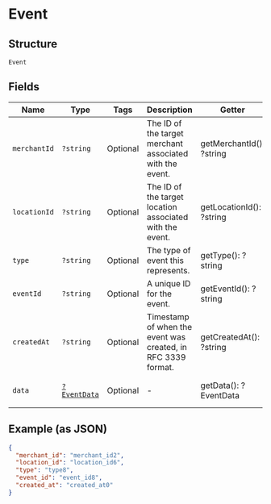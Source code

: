 
# Event

## Structure

`Event`

## Fields

| Name | Type | Tags | Description | Getter | Setter |
|  --- | --- | --- | --- | --- | --- |
| `merchantId` | `?string` | Optional | The ID of the target merchant associated with the event. | getMerchantId(): ?string | setMerchantId(?string merchantId): void |
| `locationId` | `?string` | Optional | The ID of the target location associated with the event. | getLocationId(): ?string | setLocationId(?string locationId): void |
| `type` | `?string` | Optional | The type of event this represents. | getType(): ?string | setType(?string type): void |
| `eventId` | `?string` | Optional | A unique ID for the event. | getEventId(): ?string | setEventId(?string eventId): void |
| `createdAt` | `?string` | Optional | Timestamp of when the event was created, in RFC 3339 format. | getCreatedAt(): ?string | setCreatedAt(?string createdAt): void |
| `data` | [`?EventData`](../../doc/models/event-data.md) | Optional | - | getData(): ?EventData | setData(?EventData data): void |

## Example (as JSON)

```json
{
  "merchant_id": "merchant_id2",
  "location_id": "location_id6",
  "type": "type8",
  "event_id": "event_id8",
  "created_at": "created_at0"
}
```

